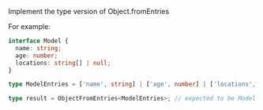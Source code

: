 Implement the type version of Object.fromEntries

For example:

```ts
interface Model {
  name: string;
  age: number;
  locations: string[] | null;
}

type ModelEntries = ['name', string] | ['age', number] | ['locations', string[] | null];

type result = ObjectFromEntries<ModelEntries>; // expected to be Model
```
